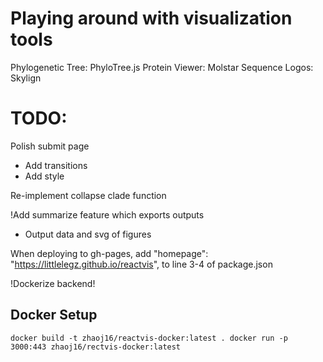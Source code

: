 # Playing around with visualization tools
Phylogenetic Tree: PhyloTree.js
Protein Viewer: Molstar
Sequence Logos: Skylign

# TODO:
Polish submit page
  - Add transitions
  - Add style

Re-implement collapse clade function

!Add summarize feature which exports outputs
  - Output data and svg of figures

When deploying to gh-pages, add
  "homepage": "https://littlelegz.github.io/reactvis", 
to line 3-4 of package.json

!Dockerize backend!

## Docker Setup
`
docker build -t zhaoj16/reactvis-docker:latest .
docker run -p 3000:443 zhaoj16/rectvis-docker:latest
`